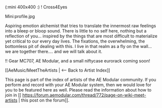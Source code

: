 (:mini 400x400 :)
! Cross4Eyes

Mini:profile.jpg

Aspiring emotion alchemist that tries to translate the innermost raw feelings into a bleep or bloop sound. There is little to no self here, nothing but a reflection of you…  inspired by the things that are most difficult to materialize yet critical to our every day lives. The fixations, the overwhelming, the bottomless pit of dealing with this. I live in that realm as a fly on the wall… we are together there…. and we will talk about it.


!! Gear
MC707, AE Modular, and a small niftycase eurorack coming soon!


[[AeMusic/MeetTheArtists | <-- Back to Artist Index]]

This page is part of the index of artists of the AE Modular community. If you perform and record with your AE Modular system, then we would love for you to be featured here as well. Please read the information about how to join in [[ https://forum.aemodular.com/thread/772/page-on-wiki-meet-artists | this post on the forum]].